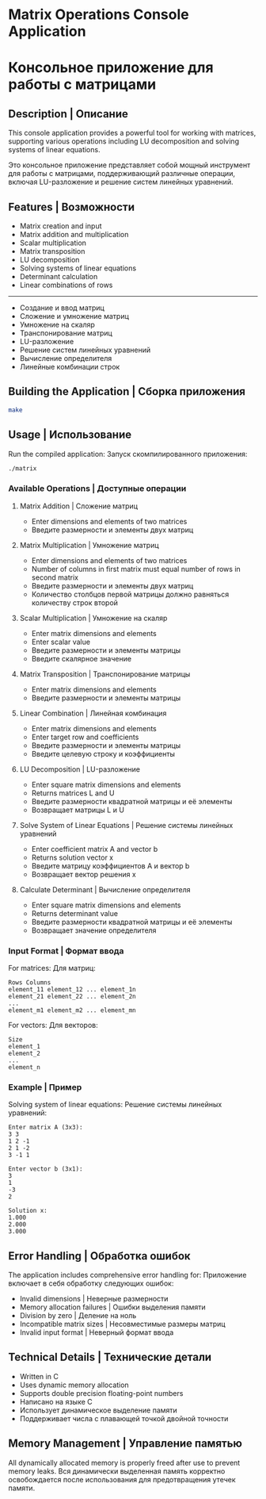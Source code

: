 # Matrix Operations Console Application
# Консольное приложение для работы с матрицами

## Description | Описание

This console application provides a powerful tool for working with matrices, supporting various operations including LU decomposition and solving systems of linear equations.

Это консольное приложение представляет собой мощный инструмент для работы с матрицами, поддерживающий различные операции, включая LU-разложение и решение систем линейных уравнений.

## Features | Возможности

- Matrix creation and input
- Matrix addition and multiplication
- Scalar multiplication
- Matrix transposition
- LU decomposition
- Solving systems of linear equations
- Determinant calculation
- Linear combinations of rows

---

- Создание и ввод матриц
- Сложение и умножение матриц
- Умножение на скаляр
- Транспонирование матриц
- LU-разложение
- Решение систем линейных уравнений
- Вычисление определителя
- Линейные комбинации строк

## Building the Application | Сборка приложения

```bash
make
```

## Usage | Использование

Run the compiled application:
Запуск скомпилированного приложения:

```bash
./matrix
```

### Available Operations | Доступные операции

1. Matrix Addition | Сложение матриц
   - Enter dimensions and elements of two matrices
   - Введите размерности и элементы двух матриц

2. Matrix Multiplication | Умножение матриц
   - Enter dimensions and elements of two matrices
   - Number of columns in first matrix must equal number of rows in second matrix
   - Введите размерности и элементы двух матриц
   - Количество столбцов первой матрицы должно равняться количеству строк второй

3. Scalar Multiplication | Умножение на скаляр
   - Enter matrix dimensions and elements
   - Enter scalar value
   - Введите размерности и элементы матрицы
   - Введите скалярное значение

4. Matrix Transposition | Транспонирование матрицы
   - Enter matrix dimensions and elements
   - Введите размерности и элементы матрицы

5. Linear Combination | Линейная комбинация
   - Enter matrix dimensions and elements
   - Enter target row and coefficients
   - Введите размерности и элементы матрицы
   - Введите целевую строку и коэффициенты

6. LU Decomposition | LU-разложение
   - Enter square matrix dimensions and elements
   - Returns matrices L and U
   - Введите размерности квадратной матрицы и её элементы
   - Возвращает матрицы L и U

7. Solve System of Linear Equations | Решение системы линейных уравнений
   - Enter coefficient matrix A and vector b
   - Returns solution vector x
   - Введите матрицу коэффициентов A и вектор b
   - Возвращает вектор решения x

8. Calculate Determinant | Вычисление определителя
   - Enter square matrix dimensions and elements
   - Returns determinant value
   - Введите размерности квадратной матрицы и её элементы
   - Возвращает значение определителя

### Input Format | Формат ввода

For matrices:
Для матриц:
```
Rows Columns
element_11 element_12 ... element_1n
element_21 element_22 ... element_2n
...
element_m1 element_m2 ... element_mn
```

For vectors:
Для векторов:
```
Size
element_1
element_2
...
element_n
```

### Example | Пример

Solving system of linear equations:
Решение системы линейных уравнений:

```
Enter matrix A (3x3):
3 3
1 2 -1
2 1 -2
3 -1 1

Enter vector b (3x1):
3
1
-3
2

Solution x:
1.000
2.000
3.000
```

## Error Handling | Обработка ошибок

The application includes comprehensive error handling for:
Приложение включает в себя обработку следующих ошибок:

- Invalid dimensions | Неверные размерности
- Memory allocation failures | Ошибки выделения памяти
- Division by zero | Деление на ноль
- Incompatible matrix sizes | Несовместимые размеры матриц
- Invalid input format | Неверный формат ввода

## Technical Details | Технические детали

- Written in C
- Uses dynamic memory allocation
- Supports double precision floating-point numbers
- Написано на языке C
- Использует динамическое выделение памяти
- Поддерживает числа с плавающей точкой двойной точности

## Memory Management | Управление памятью

All dynamically allocated memory is properly freed after use to prevent memory leaks.
Вся динамически выделенная память корректно освобождается после использования для предотвращения утечек памяти. 